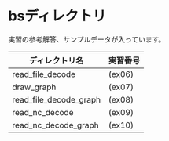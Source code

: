 bsディレクトリ
==============

実習の参考解答、サンプルデータが入っています。

| ディレクトリ名         | 実習番号 |
|------------------------|----------|
| read_file_decode       | (ex06)   |
| draw_graph             | (ex07)   |
| read_file_decode_graph | (ex08)   |
| read_nc_decode         | (ex09)   |
| read_nc_decode_graph   | (ex10)   |

